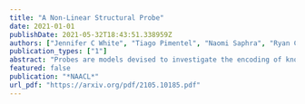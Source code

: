 ```yaml
---
title: "A Non-Linear Structural Probe"
date: 2021-01-01
publishDate: 2021-05-32T18:43:51.338959Z
authors: ["Jennifer C White", "Tiago Pimentel", "Naomi Saphra", "Ryan Cotterell"]
publication_types: ["1"]
abstract: "Probes are models devised to investigate the encoding of knowledge{---}e.g. syntactic structure{---}in contextual representations. Probes are often designed for simplicity, which has led to restrictions on probe design that may not allow for the full exploitation of the structure of encoded information; one such restriction is linearity. We examine the case of a structural probe (Hewitt and Manning, 2019), which aims to investigate the encoding of syntactic structure in contextual representations through learning only linear transformations. By observing that the structural probe learns a metric, we are able to kernelize it and develop a novel non-linear variant with an identical number of parameters. We test on 6 languages and find that the radial-basis function (RBF) kernel, in conjunction with regularization, achieves a statistically significant improvement over the baseline in all languages{---}implying that at least part of the syntactic knowledge is encoded non-linearly. We conclude by discussing how the RBF kernel resembles BERT{'}s self-attention layers and speculate that this resemblance leads to the RBF-based probe{'}s stronger performance."
featured: false
publication: "*NAACL*"
url_pdf: "https://arxiv.org/pdf/2105.10185.pdf"
---
```


